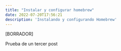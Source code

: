 ```yaml
---
title: "Instalar y configurar homebrew"
date: 2022-07-20T17:56:21
description: 'Instalando y configurando Homebrew'
---
```



[BORRADOR]

Prueba de un tercer post

